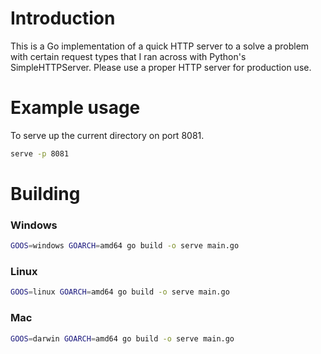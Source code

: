 # Introduction 

This is a Go implementation of a quick HTTP server to a solve a problem with certain request types that I ran across with Python's SimpleHTTPServer. Please use a proper HTTP server for production use. 

# Example usage

To serve up the current directory on port 8081.
```bash
serve -p 8081
```

# Building
### Windows 
```bash
GOOS=windows GOARCH=amd64 go build -o serve main.go
```

### Linux
```bash
GOOS=linux GOARCH=amd64 go build -o serve main.go
```

### Mac
```bash
GOOS=darwin GOARCH=amd64 go build -o serve main.go
```
